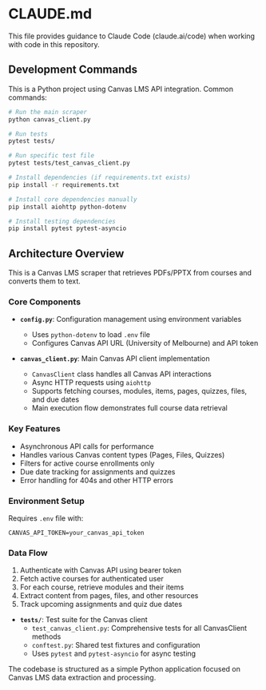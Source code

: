 # CLAUDE.md

This file provides guidance to Claude Code (claude.ai/code) when working with code in this repository.

## Development Commands

This is a Python project using Canvas LMS API integration. Common commands:

```bash
# Run the main scraper
python canvas_client.py

# Run tests
pytest tests/

# Run specific test file
pytest tests/test_canvas_client.py

# Install dependencies (if requirements.txt exists)
pip install -r requirements.txt

# Install core dependencies manually
pip install aiohttp python-dotenv

# Install testing dependencies
pip install pytest pytest-asyncio
```

## Architecture Overview

This is a Canvas LMS scraper that retrieves PDFs/PPTX from courses and converts them to text.

### Core Components

- **`config.py`**: Configuration management using environment variables
  - Uses `python-dotenv` to load `.env` file
  - Configures Canvas API URL (University of Melbourne) and API token

- **`canvas_client.py`**: Main Canvas API client implementation
  - `CanvasClient` class handles all Canvas API interactions
  - Async HTTP requests using `aiohttp`
  - Supports fetching courses, modules, items, pages, quizzes, files, and due dates
  - Main execution flow demonstrates full course data retrieval

### Key Features

- Asynchronous API calls for performance
- Handles various Canvas content types (Pages, Files, Quizzes)
- Filters for active course enrollments only
- Due date tracking for assignments and quizzes
- Error handling for 404s and other HTTP errors

### Environment Setup

Requires `.env` file with:
```
CANVAS_API_TOKEN=your_canvas_api_token
```

### Data Flow

1. Authenticate with Canvas API using bearer token
2. Fetch active courses for authenticated user
3. For each course, retrieve modules and their items
4. Extract content from pages, files, and other resources
5. Track upcoming assignments and quiz due dates

- **`tests/`**: Test suite for the Canvas client
  - `test_canvas_client.py`: Comprehensive tests for all CanvasClient methods
  - `conftest.py`: Shared test fixtures and configuration
  - Uses `pytest` and `pytest-asyncio` for async testing

The codebase is structured as a simple Python application focused on Canvas LMS data extraction and processing.